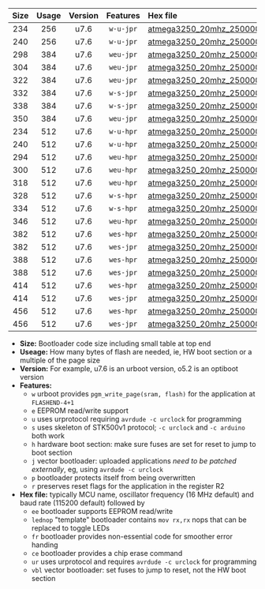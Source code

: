 |Size|Usage|Version|Features|Hex file|
|:-:|:-:|:-:|:-:|:--|
|234|256|u7.6|`w-u-jpr`|[atmega3250_20mhz_250000bps_ur_vbl.hex](https://raw.githubusercontent.com/stefanrueger/urboot/main//atmega3250_20mhz_250000bps_ur_vbl.hex)|
|240|256|u7.6|`w-u-jpr`|[atmega3250_20mhz_250000bps_lednop_ur_vbl.hex](https://raw.githubusercontent.com/stefanrueger/urboot/main//atmega3250_20mhz_250000bps_lednop_ur_vbl.hex)|
|298|384|u7.6|`weu-jpr`|[atmega3250_20mhz_250000bps_ee_ur_vbl.hex](https://raw.githubusercontent.com/stefanrueger/urboot/main//atmega3250_20mhz_250000bps_ee_ur_vbl.hex)|
|304|384|u7.6|`weu-jpr`|[atmega3250_20mhz_250000bps_ee_lednop_ur_vbl.hex](https://raw.githubusercontent.com/stefanrueger/urboot/main//atmega3250_20mhz_250000bps_ee_lednop_ur_vbl.hex)|
|322|384|u7.6|`weu-jpr`|[atmega3250_20mhz_250000bps_ee_lednop_fr_ur_vbl.hex](https://raw.githubusercontent.com/stefanrueger/urboot/main//atmega3250_20mhz_250000bps_ee_lednop_fr_ur_vbl.hex)|
|332|384|u7.6|`w-s-jpr`|[atmega3250_20mhz_250000bps_vbl.hex](https://raw.githubusercontent.com/stefanrueger/urboot/main//atmega3250_20mhz_250000bps_vbl.hex)|
|338|384|u7.6|`w-s-jpr`|[atmega3250_20mhz_250000bps_lednop_vbl.hex](https://raw.githubusercontent.com/stefanrueger/urboot/main//atmega3250_20mhz_250000bps_lednop_vbl.hex)|
|350|384|u7.6|`weu-jpr`|[atmega3250_20mhz_250000bps_ee_lednop_fr_ce_ur_vbl.hex](https://raw.githubusercontent.com/stefanrueger/urboot/main//atmega3250_20mhz_250000bps_ee_lednop_fr_ce_ur_vbl.hex)|
|234|512|u7.6|`w-u-hpr`|[atmega3250_20mhz_250000bps_ur.hex](https://raw.githubusercontent.com/stefanrueger/urboot/main//atmega3250_20mhz_250000bps_ur.hex)|
|240|512|u7.6|`w-u-hpr`|[atmega3250_20mhz_250000bps_lednop_ur.hex](https://raw.githubusercontent.com/stefanrueger/urboot/main//atmega3250_20mhz_250000bps_lednop_ur.hex)|
|294|512|u7.6|`weu-hpr`|[atmega3250_20mhz_250000bps_ee_ur.hex](https://raw.githubusercontent.com/stefanrueger/urboot/main//atmega3250_20mhz_250000bps_ee_ur.hex)|
|300|512|u7.6|`weu-hpr`|[atmega3250_20mhz_250000bps_ee_lednop_ur.hex](https://raw.githubusercontent.com/stefanrueger/urboot/main//atmega3250_20mhz_250000bps_ee_lednop_ur.hex)|
|318|512|u7.6|`weu-hpr`|[atmega3250_20mhz_250000bps_ee_lednop_fr_ur.hex](https://raw.githubusercontent.com/stefanrueger/urboot/main//atmega3250_20mhz_250000bps_ee_lednop_fr_ur.hex)|
|328|512|u7.6|`w-s-hpr`|[atmega3250_20mhz_250000bps.hex](https://raw.githubusercontent.com/stefanrueger/urboot/main//atmega3250_20mhz_250000bps.hex)|
|334|512|u7.6|`w-s-hpr`|[atmega3250_20mhz_250000bps_lednop.hex](https://raw.githubusercontent.com/stefanrueger/urboot/main//atmega3250_20mhz_250000bps_lednop.hex)|
|346|512|u7.6|`weu-hpr`|[atmega3250_20mhz_250000bps_ee_lednop_fr_ce_ur.hex](https://raw.githubusercontent.com/stefanrueger/urboot/main//atmega3250_20mhz_250000bps_ee_lednop_fr_ce_ur.hex)|
|382|512|u7.6|`wes-hpr`|[atmega3250_20mhz_250000bps_ee.hex](https://raw.githubusercontent.com/stefanrueger/urboot/main//atmega3250_20mhz_250000bps_ee.hex)|
|382|512|u7.6|`wes-jpr`|[atmega3250_20mhz_250000bps_ee_vbl.hex](https://raw.githubusercontent.com/stefanrueger/urboot/main//atmega3250_20mhz_250000bps_ee_vbl.hex)|
|388|512|u7.6|`wes-hpr`|[atmega3250_20mhz_250000bps_ee_lednop.hex](https://raw.githubusercontent.com/stefanrueger/urboot/main//atmega3250_20mhz_250000bps_ee_lednop.hex)|
|388|512|u7.6|`wes-jpr`|[atmega3250_20mhz_250000bps_ee_lednop_vbl.hex](https://raw.githubusercontent.com/stefanrueger/urboot/main//atmega3250_20mhz_250000bps_ee_lednop_vbl.hex)|
|414|512|u7.6|`wes-hpr`|[atmega3250_20mhz_250000bps_ee_lednop_fr.hex](https://raw.githubusercontent.com/stefanrueger/urboot/main//atmega3250_20mhz_250000bps_ee_lednop_fr.hex)|
|414|512|u7.6|`wes-jpr`|[atmega3250_20mhz_250000bps_ee_lednop_fr_vbl.hex](https://raw.githubusercontent.com/stefanrueger/urboot/main//atmega3250_20mhz_250000bps_ee_lednop_fr_vbl.hex)|
|456|512|u7.6|`wes-hpr`|[atmega3250_20mhz_250000bps_ee_lednop_fr_ce.hex](https://raw.githubusercontent.com/stefanrueger/urboot/main//atmega3250_20mhz_250000bps_ee_lednop_fr_ce.hex)|
|456|512|u7.6|`wes-jpr`|[atmega3250_20mhz_250000bps_ee_lednop_fr_ce_vbl.hex](https://raw.githubusercontent.com/stefanrueger/urboot/main//atmega3250_20mhz_250000bps_ee_lednop_fr_ce_vbl.hex)|

- **Size:** Bootloader code size including small table at top end
- **Useage:** How many bytes of flash are needed, ie, HW boot section or a multiple of the page size
- **Version:** For example, u7.6 is an urboot version, o5.2 is an optiboot version
- **Features:**
  + `w` urboot provides `pgm_write_page(sram, flash)` for the application at `FLASHEND-4+1`
  + `e` EEPROM read/write support
  + `u` uses urprotocol requiring `avrdude -c urclock` for programming
  + `s` uses skeleton of STK500v1 protocol; `-c urclock` and `-c arduino` both work
  + `h` hardware boot section: make sure fuses are set for reset to jump to boot section
  + `j` vector bootloader: uploaded applications *need to be patched externally*, eg, using `avrdude -c urclock`
  + `p` bootloader protects itself from being overwritten
  + `r` preserves reset flags for the application in the register R2
- **Hex file:** typically MCU name, oscillator frequency (16 MHz default) and baud rate (115200 default) followed by
  + `ee` bootloader supports EEPROM read/write
  + `lednop` "template" bootloader contains `mov rx,rx` nops that can be replaced to toggle LEDs
  + `fr` bootloader provides non-essential code for smoother error handing
  + `ce` bootloader provides a chip erase command
  + `ur` uses urprotocol and requires `avrdude -c urclock` for programming
  + `vbl` vector bootloader: set fuses to jump to reset, not the HW boot section
